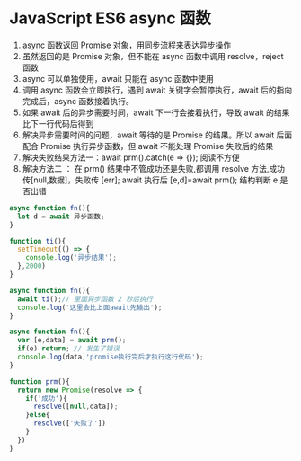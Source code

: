 # JavaScript ES6 async 函数

1. async 函数返回 Promise 对象，用同步流程来表达异步操作
2. 虽然返回的是 Promise 对象，但不能在 async 函数中调用 resolve，reject 函数
3. async 可以单独使用，await 只能在 async 函数中使用
4. 调用 async 函数会立即执行，遇到 await 关键字会暂停执行，await 后的指向完成后，async 函数接着执行。
5. 如果 await 后的异步需要时间，await 下一行会接着执行，导致 await 的结果比下一行代码后得到
6. 解决异步需要时间的问题，await 等待的是 Promise 的结果。所以 await 后面配合 Promise 执行异步函数，但 await 不能处理 Promise 失败后的结果
7. 解决失败结果方法一：await prm().catch(e => {}); 阅读不方便
8. 解决方法二 ： 在 prm() 结果中不管成功还是失败,都调用 resolve 方法,成功传[null,数据]，失败传 [err]; await 执行后 [e,d]=await prm(); 结构判断 e 是否出错

```js
async function fn(){
  let d = await 异步函数;
}

function ti(){
  setTimeout(() => {
    console.log('异步结果');
  },2000)
}

async function fn(){
  await ti();// 里面异步函数 2 秒后执行
  console.log('这里会比上面await先输出');
}

async function fn(){
  var [e,data] = await prm();
  if(e) return; // 发生了错误
  console.log(data,'promise执行完后才执行这行代码');
}

function prm(){
  return new Promise(resolve => {
    if('成功'){
      resolve([null,data]);
    }else{
      resolve(['失败了'])
    }
  })
}
```